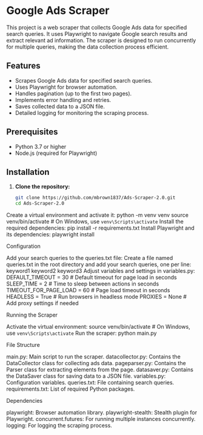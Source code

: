 # Google Ads Scraper

This project is a web scraper that collects Google Ads data for specified search queries. It uses Playwright to navigate Google search results and extract relevant ad information. The scraper is designed to run concurrently for multiple queries, making the data collection process efficient.

## Features

- Scrapes Google Ads data for specified search queries.
- Uses Playwright for browser automation.
- Handles pagination (up to the first two pages).
- Implements error handling and retries.
- Saves collected data to a JSON file.
- Detailed logging for monitoring the scraping process.

## Prerequisites

- Python 3.7 or higher
- Node.js (required for Playwright)

## Installation

1. **Clone the repository:**

   ```sh
   git clone https://github.com/mbrown1837/Ads-Scraper-2.0.git
   cd Ads-Scraper-2.0

Create a virtual environment and activate it:
python -m venv venv
source venv/bin/activate  # On Windows, use `venv\Scripts\activate`
Install the required dependencies:
pip install -r requirements.txt
Install Playwright and its dependencies:
playwright install

Configuration

Add your search queries to the queries.txt file:
Create a file named queries.txt in the root directory and add your search queries, one per line:
keyword1
keyword2
keyword3
Adjust variables and settings in variables.py:
DEFAULT_TIMEOUT = 30  # Default timeout for page load in seconds
SLEEP_TIME = 2  # Time to sleep between actions in seconds
TIMEOUT_FOR_PAGE_LOAD = 60  # Page load timeout in seconds
HEADLESS = True  # Run browsers in headless mode
PROXIES = None  # Add proxy settings if needed

Running the Scraper

Activate the virtual environment:
source venv/bin/activate  # On Windows, use `venv\Scripts\activate`
Run the scraper:
python main.py

File Structure

main.py: Main script to run the scraper.
datacollector.py: Contains the DataCollector class for collecting ads data.
pageparser.py: Contains the Parser class for extracting elements from the page.
datasaver.py: Contains the DataSaver class for saving data to a JSON file.
variables.py: Configuration variables.
queries.txt: File containing search queries.
requirements.txt: List of required Python packages.

Dependencies

playwright: Browser automation library.
playwright-stealth: Stealth plugin for Playwright.
concurrent.futures: For running multiple instances concurrently.
logging: For logging the scraping process.
